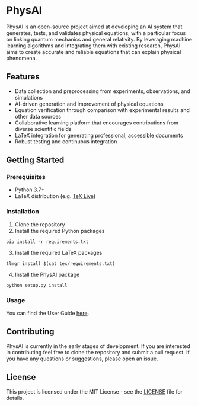# PhysAI
 
PhysAI is an open-source project aimed at developing an AI system that generates, tests, and validates physical equations, with a particular focus on linking quantum mechanics and general relativity. By leveraging machine learning algorithms and integrating them with existing research, PhysAI aims to create accurate and reliable equations that can explain physical phenomena.

## Features
- Data collection and preprocessing from experiments, observations, and simulations
- AI-driven generation and improvement of physical equations
- Equation verification through comparison with experimental results and other data sources
- Collaborative learning platform that encourages contributions from diverse scientific fields
- LaTeX integration for generating professional, accessible documents
- Robust testing and continuous integration

## Getting Started

### Prerequisites
- Python 3.7+
- LaTeX distribution (e.g. [TeX Live](https://www.tug.org/texlive/))

### Installation
1. Clone the repository
2. Install the required Python packages
```shell
pip install -r requirements.txt
```
3. Install the required LaTeX packages
```shell
tlmgr install $(cat tex/requirements.txt)
```
4. Install the PhysAI package
```shell
python setup.py install
```
### Usage
You can find the User Guide [here](https://github.com/AndresCdo/PhysAI/blob/master/docs/user_guide.md).

## Contributing
PhysAI is currently in the early stages of development. If you are interested in contributing feel free to clone the repository and submit a pull request. If you have any questions or suggestions, please open an issue.

## License
This project is licensed under the MIT License - see the [LICENSE](https://github.com/AndresCdo/PhysAI/blob/master/LICENSE) file for details.